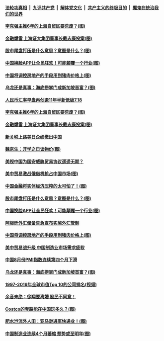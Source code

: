 ####  [法轮功真相](../../../../basic/blob/master/README.md?t=09032300) &nbsp;|&nbsp; [九评共产党](../../../../9ping.md/blob/master/README.md?t=09032300) &nbsp;|&nbsp; [解体党文化](../../../../jtdwh.md/blob/master/README.md?t=09032300)  &nbsp;|&nbsp; [共产主义的终极目的](../../../../gczydzjmd.md/blob/master/README.md?t=09032300) &nbsp;|&nbsp; [魔鬼在统治我们的世界](../../../../mgztzwmdsj.md/blob/master/README.md?t=09032300) 

#### [李克强主推6年的上海自贸区要荒废？(图)](../pages/p5/906063.md?t=09032300) 

#### [金融爆雷 上海证大集团董事长戴志康投案(图)](../pages/p5/905916.md?t=09032300) 

#### [股市尾盘打压是什么意思？意图是什么？(图)](../pages/p5/905939.md?t=09032300) 

#### [中国换脸APP让全民狂欢！可能颠覆一个行业(图)](../pages/p5/905915.md?t=09032300) 

#### [中国将调控房地产的手段用到猪肉价格上(图)](../pages/p5/905902.md?t=09032300) 

#### [乌龙还是真事：海底捞掌门成新加坡首富？(图)](../pages/p5/905840.md?t=09032300) 

#### [人民币汇率早盘再创逾11年半新低破7.18](../pages/p5/906067.md?t=09032300) 

#### [李克强主推6年的上海自贸区要荒废？(图)](../pages/p5/906063.md?t=09032300) 

#### [金融爆雷 上海证大集团董事长戴志康投案(图)](../pages/p5/905916.md?t=09032300) 

#### [新关税上路美日企纷撤出中国](../pages/p5/905977.md?t=09032300) 

#### [魏京生：开学之日谈物价(图)](../pages/p5/905968.md?t=09032300) 

#### [美视中国为国安威胁贸易协议遥遥无期？](../pages/p5/905964.md?t=09032300) 

#### [美中贸易激战俄借机抢占中国市场(图)](../pages/p5/905950.md?t=09032300) 

#### [中国金融将实体经济压榨的太可怕了！(图)](../pages/p5/905918.md?t=09032300) 

#### [股市尾盘打压是什么意思？意图是什么？(图)](../pages/p5/905939.md?t=09032300) 

#### [中国换脸APP让全民狂欢！可能颠覆一个行业(图)](../pages/p5/905915.md?t=09032300) 

#### [阿根廷外汇储备告急宣布实施外汇管制](../pages/p5/905911.md?t=09032300) 

#### [中国将调控房地产的手段用到猪肉价格上(图)](../pages/p5/905902.md?t=09032300) 

#### [美中贸易战升级 中国制造业市场需求疲软](../pages/p5/905885.md?t=09032300) 

#### [中国8月份PMI指数连续第四个月下滑](../pages/p5/905884.md?t=09032300) 

#### [乌龙还是真事：海底捞掌门成新加坡首富？(图)](../pages/p5/905840.md?t=09032300) 

#### [1997-2019年全球市值Top 10的公司排名(视频)](../pages/p5/905838.md?t=09032300) 

#### [余音未绝：徐翔要离婚 股民不同意！](../pages/p5/905836.md?t=09032300) 

#### [Costco的套路能在中国玩多久？(图)](../pages/p5/905827.md?t=09032300) 

#### [肥水岂流外人田：亚马逊进军快递业！(图)](../pages/p5/905825.md?t=09032300) 

#### [中国制造业连续4个月萎缩 颓势或至明年(图)](../pages/p5/905683.md?t=09032300) 

